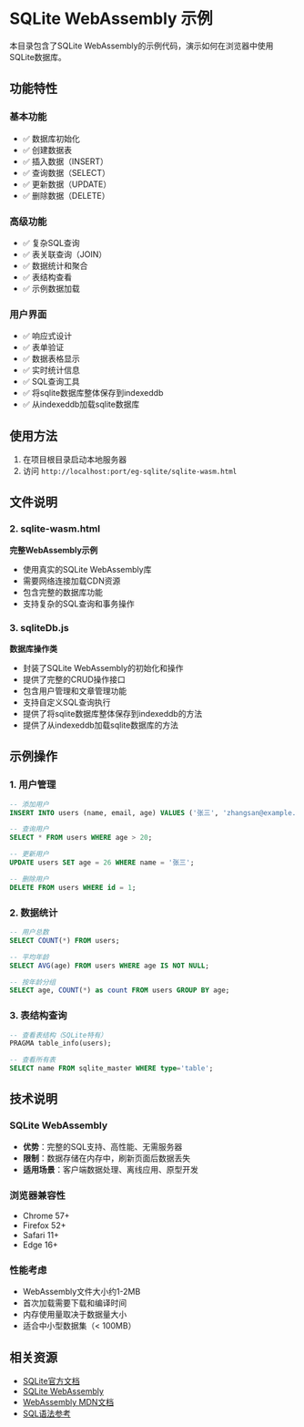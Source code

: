 # SQLite WebAssembly 示例

本目录包含了SQLite WebAssembly的示例代码，演示如何在浏览器中使用SQLite数据库。

## 功能特性

### 基本功能
- ✅ 数据库初始化
- ✅ 创建数据表
- ✅ 插入数据（INSERT）
- ✅ 查询数据（SELECT）
- ✅ 更新数据（UPDATE）
- ✅ 删除数据（DELETE）

### 高级功能
- ✅ 复杂SQL查询
- ✅ 表关联查询（JOIN）
- ✅ 数据统计和聚合
- ✅ 表结构查看
- ✅ 示例数据加载

### 用户界面
- ✅ 响应式设计
- ✅ 表单验证
- ✅ 数据表格显示
- ✅ 实时统计信息
- ✅ SQL查询工具
- ✅ 将sqlite数据库整体保存到indexeddb
- ✅ 从indexeddb加载sqlite数据库

## 使用方法

1. 在项目根目录启动本地服务器
2. 访问 `http://localhost:port/eg-sqlite/sqlite-wasm.html`


## 文件说明

### 2. sqlite-wasm.html
**完整WebAssembly示例**
- 使用真实的SQLite WebAssembly库
- 需要网络连接加载CDN资源
- 包含完整的数据库功能
- 支持复杂的SQL查询和事务操作

### 3. sqliteDb.js
**数据库操作类**
- 封装了SQLite WebAssembly的初始化和操作
- 提供了完整的CRUD操作接口
- 包含用户管理和文章管理功能
- 支持自定义SQL查询执行
- 提供了将sqlite数据库整体保存到indexeddb的方法
- 提供了从indexeddb加载sqlite数据库的方法


## 示例操作

### 1. 用户管理
```sql
-- 添加用户
INSERT INTO users (name, email, age) VALUES ('张三', 'zhangsan@example.com', 25);

-- 查询用户
SELECT * FROM users WHERE age > 20;

-- 更新用户
UPDATE users SET age = 26 WHERE name = '张三';

-- 删除用户
DELETE FROM users WHERE id = 1;
```

### 2. 数据统计
```sql
-- 用户总数
SELECT COUNT(*) FROM users;

-- 平均年龄
SELECT AVG(age) FROM users WHERE age IS NOT NULL;

-- 按年龄分组
SELECT age, COUNT(*) as count FROM users GROUP BY age;
```

### 3. 表结构查询
```sql
-- 查看表结构（SQLite特有）
PRAGMA table_info(users);

-- 查看所有表
SELECT name FROM sqlite_master WHERE type='table';
```

## 技术说明

### SQLite WebAssembly
- **优势**：完整的SQL支持、高性能、无需服务器
- **限制**：数据存储在内存中，刷新页面后数据丢失
- **适用场景**：客户端数据处理、离线应用、原型开发

### 浏览器兼容性
- Chrome 57+
- Firefox 52+
- Safari 11+
- Edge 16+

### 性能考虑
- WebAssembly文件大小约1-2MB
- 首次加载需要下载和编译时间
- 内存使用量取决于数据量大小
- 适合中小型数据集（< 100MB）

## 相关资源

- [SQLite官方文档](https://www.sqlite.org/docs.html)
- [SQLite WebAssembly](https://sqlite.org/wasm/doc/trunk/index.md)
- [WebAssembly MDN文档](https://developer.mozilla.org/en-US/docs/WebAssembly)
- [SQL语法参考](https://www.w3schools.com/sql/)